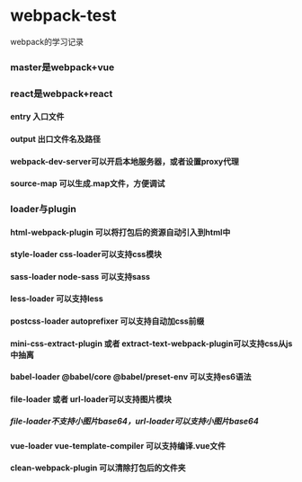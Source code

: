# webpack-test
webpack的学习记录
### master是webpack+vue
### react是webpack+react

#### entry 入口文件

#### output 出口文件名及路径

#### webpack-dev-server可以开启本地服务器，或者设置proxy代理

#### source-map 可以生成.map文件，方便调试

### loader与plugin

#### html-webpack-plugin 可以将打包后的资源自动引入到html中

#### style-loader css-loader可以支持css模块

#### sass-loader node-sass 可以支持sass

#### less-loader 可以支持less

#### postcss-loader autoprefixer 可以支持自动加css前缀

#### mini-css-extract-plugin 或者 extract-text-webpack-plugin可以支持css从js中抽离

#### babel-loader @babel/core @babel/preset-env 可以支持es6语法

#### file-loader 或者 url-loader可以支持图片模块

##### file-loader不支持小图片base64，url-loader可以支持小图片base64

#### vue-loader vue-template-compiler 可以支持编译.vue文件

#### clean-webpack-plugin 可以清除打包后的文件夹
